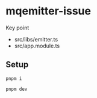 # mqemitter-issue

Key point

- src/libs/emitter.ts
- src/app.module.ts

## Setup

```
pnpm i

pnpm dev
```

